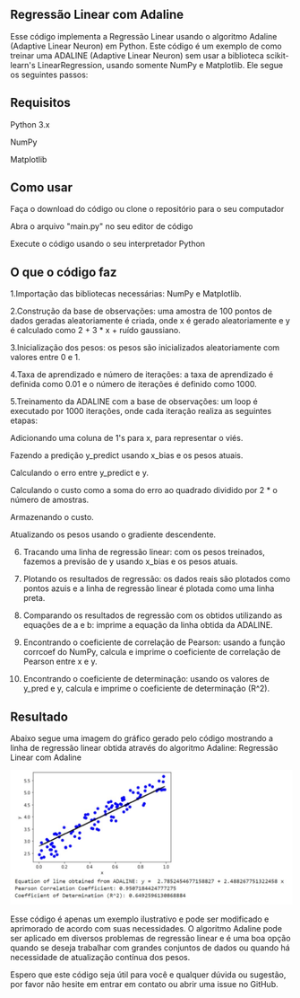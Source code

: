 ## Regressão Linear com Adaline
Esse código implementa a Regressão Linear usando o algoritmo Adaline (Adaptive Linear Neuron) em Python.
Este código é um exemplo de como treinar uma ADALINE (Adaptive Linear Neuron) sem usar a biblioteca scikit-learn's LinearRegression, usando somente NumPy e Matplotlib. Ele segue os seguintes passos:

## Requisitos
Python 3.x

NumPy

Matplotlib

## Como usar

Faça o download do código ou clone o repositório para o seu computador

Abra o arquivo "main.py" no seu editor de código

Execute o código usando o seu interpretador Python

## O que o código faz

1.Importação das bibliotecas necessárias: NumPy e Matplotlib.

2.Construção da base de observações: uma amostra de 100 pontos de dados geradas aleatoriamente é criada, onde x é gerado aleatoriamente e y é calculado como 2 + 3 * x + ruído gaussiano.

3.Inicialização dos pesos: os pesos são inicializados aleatoriamente com valores entre 0 e 1.

4.Taxa de aprendizado e número de iterações: a taxa de aprendizado é definida como 0.01 e o número de iterações é definido como 1000.

5.Treinamento da ADALINE com a base de observações: um loop é executado por 1000 iterações, onde cada iteração realiza as seguintes etapas:

Adicionando uma coluna de 1's para x, para representar o viés.

Fazendo a predição y_predict usando x_bias e os pesos atuais.

Calculando o erro entre y_predict e y.

Calculando o custo como a soma do erro ao quadrado dividido por 2 * o número de amostras.

Armazenando o custo.

Atualizando os pesos usando o gradiente descendente.


6. Tracando uma linha de regressão linear: com os pesos treinados, fazemos a previsão de y usando x_bias e os pesos atuais.

7. Plotando os resultados de regressão: os dados reais são plotados como pontos azuis e a linha de regressão linear é plotada como uma linha preta.

8. Comparando os resultados de regressão com os obtidos utilizando as equações de a e b: imprime a equação da linha obtida da ADALINE.

9. Encontrando o coeficiente de correlação de Pearson: usando a função corrcoef do NumPy, calcula e imprime o coeficiente de correlação de Pearson entre x e y.

10. Encontrando o coeficiente de determinação: usando os valores de y_pred e y, calcula e imprime o coeficiente de determinação (R^2).


## Resultado

Abaixo segue uma imagem do gráfico gerado pelo código mostrando a linha de regressão linear obtida através do algoritmo Adaline:
Regressão Linear com Adaline

![alt text](https://github.com/marcus1298/MachineLearningBasics/blob/main/07%20-%20Linear%20Regression%20with%20ADALINE/7Resultado.jpg)

Esse código é apenas um exemplo ilustrativo e pode ser modificado e aprimorado de acordo com suas necessidades. O algoritmo Adaline pode ser aplicado em diversos problemas de regressão linear e é uma boa opção quando se deseja trabalhar com grandes conjuntos de dados ou quando há necessidade de atualização contínua dos pesos.

Espero que este código seja útil para você e qualquer dúvida ou sugestão, por favor não hesite em entrar em contato ou abrir uma issue no GitHub.

